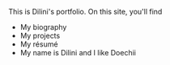 This is Dilini's portfolio.
On this site, you'll find
* My biography
* My projects
* My résumé
* My name is Dilini and I like Doechii